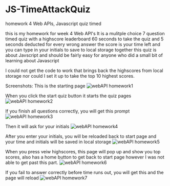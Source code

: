 # JS-TimeAttackQuiz
homework 4 Web APIs, Javascript quiz timed


this is my homework for week 4 Web API's
It is a mulitple choice 7 question timed quiz with a highscore leaderboard
60 seconds to take the quiz and 5 seconds deducted for every wrong answer
the score is your time left and you can type in your initials to save to local storage together
this quiz is about Javscript and should be fairly easy for anyone who did a small bit of learning about Javascript

I could not get the code to work that brings back the highscores from local storage nor could I set it up to take the top 10 highest scores.

Screenshots:
This is the starting page
![webAPI homework1](https://user-images.githubusercontent.com/69176601/97097575-e0687b00-1615-11eb-8f9f-66502b5f0c86.jpg)

When you click the start quiz button it starts the quiz pages
![webAPI homework2](https://user-images.githubusercontent.com/69176601/97097578-e6f6f280-1615-11eb-9414-fa683db01ab7.jpg)

If you finish all questions correctly, you will get this prompt
![webAPI homework3](https://user-images.githubusercontent.com/69176601/97097579-e9594c80-1615-11eb-8018-84a5562f36b8.jpg)

Then it will ask for your initials
![webAPI homework4](https://user-images.githubusercontent.com/69176601/97097580-ea8a7980-1615-11eb-835b-1d4bf1a81d64.jpg)

After you enter your initials, you will be reloaded back to start page and your time and initials will be saved in local storage
![webAPI homework5](https://user-images.githubusercontent.com/69176601/97097581-ebbba680-1615-11eb-864e-1dd3c79bd74d.jpg)

When you press veiw highscores, this page will pop up and show you top scores, also has a home button to get back to start page
however I was not able to get past this part.
![webAPI homework6](https://user-images.githubusercontent.com/69176601/97097583-ececd380-1615-11eb-8bf9-3c7856e6ecaa.jpg)

If you fail to answer correctly before time runs out, you will get this and the page will reload
![webAPI homework7](https://user-images.githubusercontent.com/69176601/97097584-ee1e0080-1615-11eb-99e3-d60771ba20f8.jpg)
